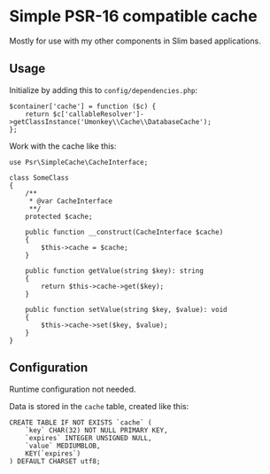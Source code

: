 # Simple PSR-16 compatible cache

Mostly for use with my other components in Slim based applications.


## Usage

Initialize by adding this to `config/dependencies.php`:

```
$container['cache'] = function ($c) {
    return $c['callableResolver']->getClassInstance('Umonkey\\Cache\\DatabaseCache');
};
```

Work with the cache like this:

```
use Psr\SimpleCache\CacheInterface;

class SomeClass
{
    /**
     * @var CacheInterface
     **/
    protected $cache;

    public function __construct(CacheInterface $cache)
    {
        $this->cache = $cache;
    }

    public function getValue(string $key): string
    {
        return $this->cache->get($key);
    }

    public function setValue(string $key, $value): void
    {
        $this->cache->set($key, $value);
    }
}
```


## Configuration

Runtime configuration not needed.

Data is stored in the `cache` table, created like this:

```
CREATE TABLE IF NOT EXISTS `cache` (
    `key` CHAR(32) NOT NULL PRIMARY KEY,
    `expires` INTEGER UNSIGNED NULL,
    `value` MEDIUMBLOB,
    KEY(`expires`)
) DEFAULT CHARSET utf8;
```
